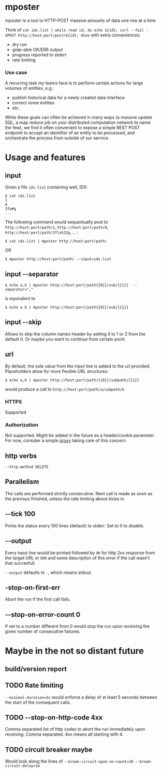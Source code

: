 # mposter

mposter is a tool to HTTP-POST massive amounts of data one row at a time

Think of `cat ids.list | while read id; do echo ${id}; curl --fail -XPOST http://host:port/post/${id}; done` with extra conveniences: 

* dry run
* grep-able OK/ERR output
* progress reported to stderr 
* rate limiting

### Use case

A recurring task my teams face is to perform certain actions for large volumes of entities, e.g.: 

* publish historical data for a newly created data interface
* correct some entities
* etc. 

While these goals can often be achieved in many ways (a massive update SQL, a map reduce job on your distributed computation network to name the few), we find it often convenient to expose a simple REST POST endpoint to accept an identifier of an entity to be processed, and orchestrate the process from outside of our service. 

# Usage and features

## input

Given a file `ids.list` containing well, IDS: 

````
$ cat ids.list
1
A
3fa#g
...
````

The following command would sequentually post to `http://host:port/path/1`, `http://host:port/path/A`, `http://host:port/path/3fla%32g`, ... :

````
$ cat ids.list | mposter http://host:port/path/
````
OR 

````
$ mposter http://host:port/path/ --input=ids.list
````

## input --separator 

````
$ echo a,b | mposter http://host:port/path{{0}}/sub/{{1}}  --separator=","
````

is equivalent to 

````
$ echo a b | mposter http://host:port/path{{0}}/sub/{{1}}
````

## input --skip

Allows to skip the column names header by setting it to 1 or 2 from the default 0. Or maybe you want to continue from certain point.

## url 

By default, the sole value from the input line is added to the url provided. Placeholders allow for more flexible URL structures: 

````
$ echo a,b | mposter http://host:port/path/{{0}}/subpath/{{1}}
````

would produce a call to `http://host:port/path/a/subpath/b`

### HTTPS 

Supported

### Authorization 

Not supported. Might be added in the future as a header/cookie parameter. For now, consider a simple [proxy](https://golang.org/pkg/net/http/httputil/#NewSingleHostReverseProxy) taking care of this concern.

## http verbs

`--http-method DELETE`

## Parallelism 

The calls are performed strictly consecutive. Next call is made as soon as the previous finished, unless the rate limiting above kicks in.

## --tick 100

Prints the status every 100 lines (default) to stderr. Set to 0 to disable.

## --output

Every input line would be printed followed by `OK` for http 2xx response from the target URL or `ERR` and some description of this error if the call wasn't that succesfull. 

`--output` defaults to `-`, which means stdout. 

## -stop-on-first-err

Abort the run if the first call fails.

## --stop-on-error-count 0

If set to a number different from 0 would stop the run upon receiving the given number of consecutive failures.


# Maybe in the not so distant future

## build/version report

## TODO Rate limiting

`--minimal-duration=5s` would enforce a delay of at least 5 seconds between the start of the consequent calls. 

## TODO --stop-on-http-code 4xx

Comma separated list of http codes to abort the run immediately upon receiving. Comma separated. 4xx means all starting with 4. 

## TODO circuit breaker maybe

Would look along the lines of `--break-circuit-open-on-count=10 --break-circuit-delay=1m`
